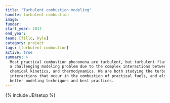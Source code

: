 ```yaml
---
title: "Turbulent combustion modeling"
handle: turbulent-combustion
image:
funder:
start_year: 2017
end_year:
team: [fillo, kyle]
category: project
tags: [turbulent combustion]
active: true
summary: >
  Most practical combustion phenomena are turbulent, but turbulent flames pose
  a challenging modeling problem due to the complex interactions between fluid flow,
  chemical kinetics, and thermodynamics. We are both studying the turbulence-chemistry
  interactions that occur in the combustion of practical fuels, and also developing
  better modeling techniques and best practices.
---
```

{% include JB/setup %}
